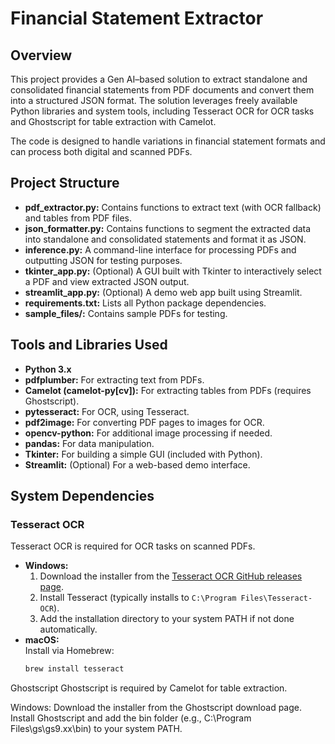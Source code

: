 # Financial Statement Extractor

## Overview

This project provides a Gen AI–based solution to extract standalone and consolidated financial statements from PDF documents and convert them into a structured JSON format. The solution leverages freely available Python libraries and system tools, including Tesseract OCR for OCR tasks and Ghostscript for table extraction with Camelot.

The code is designed to handle variations in financial statement formats and can process both digital and scanned PDFs.

## Project Structure


- **pdf_extractor.py:** Contains functions to extract text (with OCR fallback) and tables from PDF files.
- **json_formatter.py:** Contains functions to segment the extracted data into standalone and consolidated statements and format it as JSON.
- **inference.py:** A command-line interface for processing PDFs and outputting JSON for testing purposes.
- **tkinter_app.py:** (Optional) A GUI built with Tkinter to interactively select a PDF and view extracted JSON output.
- **streamlit_app.py:** (Optional) A demo web app built using Streamlit.
- **requirements.txt:** Lists all Python package dependencies.
- **sample_files/:** Contains sample PDFs for testing.

## Tools and Libraries Used

- **Python 3.x**
- **pdfplumber:** For extracting text from PDFs.
- **Camelot (camelot-py[cv]):** For extracting tables from PDFs (requires Ghostscript).
- **pytesseract:** For OCR, using Tesseract.
- **pdf2image:** For converting PDF pages to images for OCR.
- **opencv-python:** For additional image processing if needed.
- **pandas:** For data manipulation.
- **Tkinter:** For building a simple GUI (included with Python).
- **Streamlit:** (Optional) For a web-based demo interface.

## System Dependencies

### Tesseract OCR

Tesseract OCR is required for OCR tasks on scanned PDFs.  
- **Windows:**  
  1. Download the installer from the [Tesseract OCR GitHub releases page](https://github.com/tesseract-ocr/tesseract/releases).  
  2. Install Tesseract (typically installs to `C:\Program Files\Tesseract-OCR`).  
  3. Add the installation directory to your system PATH if not done automatically.
- **macOS:**  
  Install via Homebrew:  
  ```bash
  brew install tesseract
Ghostscript
Ghostscript is required by Camelot for table extraction.

Windows:
Download the installer from the Ghostscript download page.
Install Ghostscript and add the bin folder (e.g., C:\Program Files\gs\gs9.xx\bin) to your system PATH.
